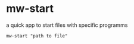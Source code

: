 # mw-start 

a quick app to start files with specific programms

```shell
mw-start "path to file"
```